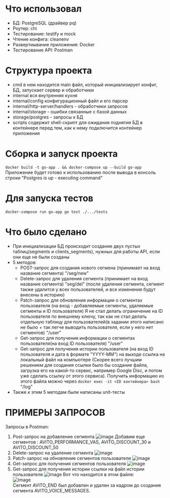 # Что использовал
- БД: PostgreSQL (драйвер pq)
- Роутер: chi
- Тестирование: testify и mock
- Чтение конфига: cleanenv
- Развертиывание приложения: Docker
- Тестирование API: Postman
# Структура проекта
- cmd в нем находится main файл, который инициализирует конфиг, БД, запускает сервер и обработчики
- internal вся внутренняя кухня
- internal/config конфигурационный файл и его парсер
- internal/http-server/handlers - обработчики запросов
- internal/storage - ошибки связанные с базой данных
- storage/postgres - запросы к БД
- scripts содержит shell-скрипт для ожидания поднятия БД в контейнере перед тем, как к нему подключится контейнер приложения
# Сборка и запуск проекта  
`docker build -t go-app . && docker-compose up --build go-app`
Приложение будет готово к использованию после вывода в консоль строки "Postgres is up - executing command"
# Для запуска тестов  
 `docker-compose run go-app go test ./.../tests`
# Что было сделано
- При инициализации БД происходит создание двух пустых таблиц(segments и clients_segments), нужных для работы API, если они еще не были созданы
- 5 методов:
   - POST-запрос для создания нового сегмена (принимает на вход название сегмента) "/seg/new"
   - Delete-запрос для удаления сегмента (принимает на вход название сегмента) "seg/del" (после удаления сегмента, сегмент также удалится у всех пользователей, и все изменения будут внесены в историю)
   - Patch-запрос для обновления информации о сегментах пользователя (на вход - добавляемые сегменты, удаляемые сегменты и ID пользователя) Я не стал делать ограничение на ID пользователя по внешнему ключу, так как не стал делать отдельную таблицу для пользователей(в задании этого написано не было + так легче выводить пользователя, если у него нет сегментов) "/user"
   - Get-запрос для получения информации о сегментах пользователя(на вход ID пользователя) "/user" 
   - Get-запрос для получения истории пользователя (на вход ID пользователя и дата в формате "YYYY-MM") на выходе ссылка на локальный файл на компьютере (Скорее всего лучшим решением для создания ссылки было бы создание файла, загрузка его на какой-то сервис, например Google Disc, и потом уже сделать ссылку от этого сервиса). Получить информацию из этого файла можно через
  `docker exec -it <ID контейнера> bash`
"/log"
- Также к этим 5 методам были написаны unit-тесты
# ПРИМЕРЫ ЗАПРОСОВ
Запросы в Postman:
1. Post-запрос на добавление сегмента
   ![image](https://github.com/AleksNesterzz/avito_backend_task_2023/assets/109950730/225e7c12-7db8-49db-879d-bb9e951940e5)
   Добавим еще сегментов : AVITO_PERFORMANCE_VAS, AVITO_DISCOUNT_30 и AVITO_DISCOUNT_50
2. Delete-запрос на удаление сегмента
   ![image](https://github.com/AleksNesterzz/avito_backend_task_2023/assets/109950730/9822fcf7-e25c-48c6-bfdf-957468fcc762)
3. Patch-запрос на обновление сегментов пользователя
  ![image](https://github.com/AleksNesterzz/avito_backend_task_2023/assets/109950730/d979edbe-bf6f-466b-9fe8-de1a1859a3b2)
4. Get-запрос для получения сегментов пользователя
   ![image](https://github.com/AleksNesterzz/avito_backend_task_2023/assets/109950730/b52bd9db-2d47-45aa-9467-dd6483a3ac0b)
5. Get-запрос для получения истории ссылки на файл истории пользователя
   ![image](https://github.com/AleksNesterzz/avito_backend_task_2023/assets/109950730/22ea93d7-6990-4301-8b60-487d23d99776)
   Вот что находится в этом файле:   
   ![image](https://github.com/AleksNesterzz/avito_backend_task_2023/assets/109950730/b384f0eb-fa6e-49f8-8aaf-8a96d73ab153)   
   Сегмент AVITO_END был добавлен и удален за кадром до создания сегмента AVITO_VOICE_MESSAGES.

   
   

   

